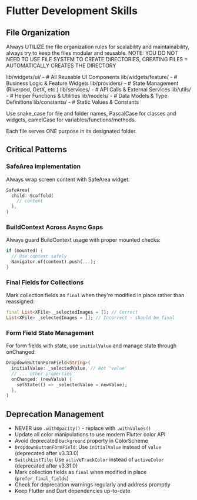 # Flutter Development Skills

## File Organization

Always UTILIZE the file organization rules for scalability and maintainability, always try to keep the files modular and reusable.
NOTE: YOU DO NOT NEED TO USE FILE SYSTEM TO CREATE DIRECTORIES, CREATING FILES = AUTOMATICALLY CREATES THE DIRECTORY

lib/widgets/ui/ - # All Reusable UI Components
lib/widgets/feature/ - # Business Logic & Feature Widgets
lib/providers/ - # State Management (Riverpod, GetX, etc.)
lib/services/ - # API Calls & External Services
lib/utils/ - # Helper Functions & Utilities
lib/models/ - # Data Models & Type Definitions
lib/constants/ - # Static Values & Constants

Use snake_case for file and folder names, PascalCase for classes and widgets, camelCase for variables/functions/methods.

Each file serves ONE purpose in its designated folder.

## Critical Patterns

### SafeArea Implementation
Always wrap screen content with SafeArea widget:
```dart
SafeArea(
  child: Scaffold(
    // content
  ),
)
```

### BuildContext Across Async Gaps
Always guard BuildContext usage with proper mounted checks:
```dart
if (mounted) {
  // Use context safely
  Navigator.of(context).push(...);
}
```

### Final Fields for Collections
Mark collection fields as `final` when they're modified in place rather than reassigned:
```dart
final List<XFile> _selectedImages = []; // Correct
List<XFile> _selectedImages = []; // Incorrect - should be final
```

### Form Field State Management
For form fields with state, use `initialValue` and manage state through onChanged:
```dart
DropdownButtonFormField<String>(
  initialValue: _selectedValue, // Not 'value'
  // ... other properties
  onChanged: (newValue) {
    setState(() => _selectedValue = newValue);
  },
)
```

## Deprecation Management

- NEVER use `.withOpacity()` - replace with `.withValues()`
- Update all color manipulations to use modern Flutter color API
- Avoid deprecated `background` property in ColorScheme
- `DropdownButtonFormField`: Use `initialValue` instead of `value` (deprecated after v3.33.0)
- `SwitchListTile`: Use `activeTrackColor` instead of `activeColor` (deprecated after v3.31.0)
- Mark collection fields as `final` when modified in place (`prefer_final_fields`)
- Check for deprecation warnings regularly and address promptly
- Keep Flutter and Dart dependencies up-to-date